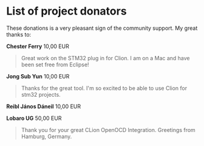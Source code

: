 List of project donators
===

These donations is a very pleasant sign of the community support. My great thanks to:

**Chester Ferry** 10,00 EUR
> Great work on the STM32 plug in for Clion. I am on a Mac and have been set free from Eclipse!

**Jong Sub Yun** 10,00 EUR
>	Thanks for the great tool. I'm so excited to be able to use Clion for stm32 projects.

**Reibl János Dáneil** 10,00 EUR

**Lobaro UG** 50,00 EUR
>	Thank you for your great CLion OpenOCD Integration. Greetings from Hamburg, Germany.
